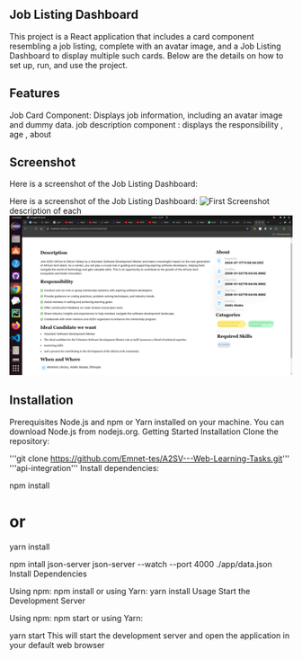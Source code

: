 ## Job Listing Dashboard
This project is a React application that includes a card component resembling a job listing, complete with an avatar image, and a Job Listing Dashboard to display multiple such cards. Below are the details on how to set up, run, and use the project.

## Features
Job Card Component: Displays job information, including an avatar image and dummy data.
job description component : displays the responsibility , age , about
## Screenshot

Here is a screenshot of the Job Listing Dashboard:


Here is a screenshot of the Job Listing Dashboard:
![First Screenshot](./public/first.png)
description of each 
![Second Screenshot](./public/second.png)


## Installation
Prerequisites
Node.js and npm or Yarn installed on your machine. You can download Node.js from nodejs.org.
Getting Started
Installation
Clone the repository:

'''git clone https://github.com/Emnet-tes/A2SV---Web-Learning-Tasks.git'''
'''api-integration'''
Install dependencies:

npm install
# or
yarn install

npm intall json-server
json-server --watch --port 4000 ./app/data.json
Install Dependencies

Using npm:
npm install
or using Yarn:
yarn install
Usage
Start the Development Server

Using npm:
npm start
or using Yarn:

yarn start
This will start the development server and open the application in your default web browser 
